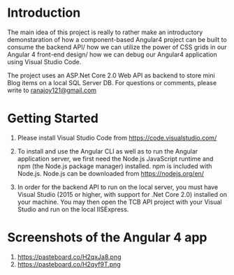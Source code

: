 # Introduction 
The main idea of this project is really to rather make an introductory demonstaration of how a component-based Angular4 project can be built to consume the backend API/ how we can utilize the power of CSS grids in our Angular 4 front-end design/ how we can debug our Angular4 application using Visual Studio Code.

The project uses an ASP.Net Core 2.0 Web API as backend to store mini Blog items on a local SQL Server DB. For questions or comments, please write to ranajoy121@gmail.com

# Getting Started

1.	Please install Visual Studio Code from https://code.visualstudio.com/
2.	To install and use the Angular CLI as well as to run the Angular application server, we first need the Node.js JavaScript runtime and npm (the Node.js package manager) installed. npm is included with Node.js. Node.js can be downloaded from https://nodejs.org/en/

3.	In order for the backend API to run on the local server, you must have Visual Studio (2015 or higher, with support for .Net Core 2.0) installed on your machine. You may then open the TCB API project with your Visual Studio and run on the local IISExpress. 


# Screenshots of the Angular 4 app

1.  https://pasteboard.co/H2qxJa8.png
2.  https://pasteboard.co/H2qyf9T.png
